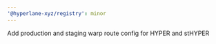 ```yaml
---
'@hyperlane-xyz/registry': minor
---
```


Add production and staging warp route config for HYPER and stHYPER
